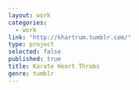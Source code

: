 ```yaml
---
layout: work
categories: 
  - work
link: "http://khartrum.tumblr.com/"
type: project
selected: false
published: true
title: Karate Heart Throbs
genre: tumblr
---
```


